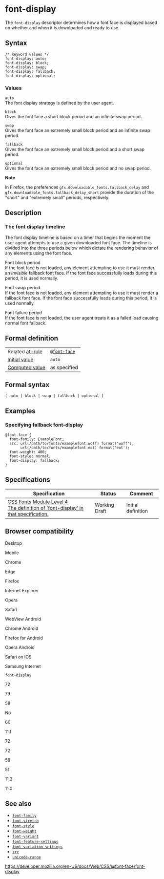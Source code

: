 # font-display

The `font-display` descriptor determines how a font face is displayed based on whether and when it is downloaded and ready to use.

## Syntax

    /* Keyword values */
    font-display: auto;
    font-display: block;
    font-display: swap;
    font-display: fallback;
    font-display: optional;

### Values

`auto`  
The font display strategy is defined by the user agent.

`block`  
Gives the font face a short block period and an infinite swap period.

`swap`  
Gives the font face an extremely small block period and an infinite swap period.

`fallback`  
Gives the font face an extremely small block period and a short swap period.

`optional`  
Gives the font face an extremely small block period and no swap period.

**Note**

In Firefox, the preferences `gfx.downloadable_fonts.fallback_delay` and `gfx.downloadable_fonts.fallback_delay_short` provide the duration of the "short" and "extremely small" periods, respectively.

## Description

### The font display timeline

The font display timeline is based on a timer that begins the moment the user agent attempts to use a given downloaded font face. The timeline is divided into the three periods below which dictate the rendering behavior of any elements using the font face.

Font block period  
If the font face is not loaded, any element attempting to use it must render an _invisible_ fallback font face. If the font face successfully loads during this period, it is used normally.

Font swap period  
If the font face is not loaded, any element attempting to use it must render a fallback font face. If the font face successfully loads during this period, it is used normally.

Font failure period  
If the font face is not loaded, the user agent treats it as a failed load causing normal font fallback.

## Formal definition

<table><tbody><tr class="odd"><td>Related <a href="../at-rule">at-rule</a></td><td><a href="../@font-face"><code>@font-face</code></a></td></tr><tr class="even"><td><a href="../initial_value">Initial value</a></td><td><code>auto</code></td></tr><tr class="odd"><td><a href="../computed_value">Computed value</a></td><td>as specified</td></tr></tbody></table>

## Formal syntax

    [ auto | block | swap | fallback | optional ]

## Examples

### Specifying fallback font-display

    @font-face {
      font-family: ExampleFont;
      src: url(/path/to/fonts/examplefont.woff) format('woff'),
           url(/path/to/fonts/examplefont.eot) format('eot');
      font-weight: 400;
      font-style: normal;
      font-display: fallback;
    }

## Specifications

<table><thead><tr class="header"><th>Specification</th><th>Status</th><th>Comment</th></tr></thead><tbody><tr class="odd"><td><a href="https://drafts.csswg.org/css-fonts-4/#font-display-desc">CSS Fonts Module Level 4<br />
<span class="small">The definition of 'font-display' in that specification.</span></a></td><td><span class="spec-wd">Working Draft</span></td><td>Initial definition</td></tr></tbody></table>

## Browser compatibility

Desktop

Mobile

Chrome

Edge

Firefox

Internet Explorer

Opera

Safari

WebView Android

Chrome Android

Firefox for Android

Opera Android

Safari on IOS

Samsung Internet

`font-display`

72

79

58

No

60

11.1

72

72

58

51

11.3

11.0

## See also

- [`font-family`](font-family)
- [`font-stretch`](font-stretch)
- [`font-style`](font-style)
- [`font-weight`](font-weight)
- [`font-variant`](font-variant)
- [`font-feature-settings`](../font-feature-settings)
- [`font-variation-settings`](font-variation-settings)
- [`src`](src)
- [`unicode-range`](unicode-range)

<a href="https://developer.mozilla.org/en-US/docs/Web/CSS/@font-face/font-display" class="_attribution-link">https://developer.mozilla.org/en-US/docs/Web/CSS/@font-face/font-display</a>

